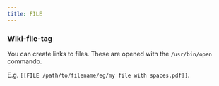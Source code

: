 ```yaml
---
title: FILE
---
```


### Wiki-file-tag

You can create links to files. These are opened with the ````/usr/bin/open```` commando.

E.g. ````[[FILE /path/to/filename/eg/my file with spaces.pdf]]````.

